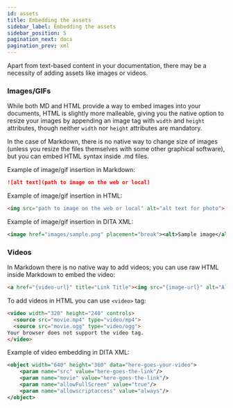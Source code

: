 ```yaml
---
id: assets
title: Embedding the assets
sidebar_label: Embedding the assets
sidebar_position: 5
pagination_next: docs
pagination_prev: xml
---
```


Apart from text-based content in your documentation, there may be a necessity of adding assets like images or videos.

### Images/GIFs

While both MD and HTML provide a way to embed images into your documents, HTML is slightly more malleable, giving you the native option to resize your images by appending an image tag with `width` and `height` attributes, though neither `width` nor `height` attributes are mandatory.

In the case of Markdown, there is no native way to change size of images (unless you resize the files themselves with some other graphical software), but you can embed HTML syntax inside .md files.

Example of image/gif insertion in Markdown:

```markdown
![alt text](path to image on the web or local)
```

Example of image/gif insertion in HTML:

```html
<img src="path to image on the web or local" alt="alt text for photo">
```

Example of image/gif insertion in DITA XML:

```xml
<image href="images/sample.png" placement="break"><alt>Sample image</alt></image>
```

### Videos

In Markdown there is no native way to add videos; you can use raw HTML inside Markdown to embed the video:

```markdown
<a href="{video-url}" title="Link Title"><img src="{image-url}" alt="Alternate Text" /></a>
```

To add videos in HTML you can use `<video>` tag:

```html
<video width="320" height="240" controls>
  <source src="movie.mp4" type="video/mp4">
  <source src="movie.ogg" type="video/ogg">
Your browser does not support the video tag.
</video>
```

Example of video embedding in DITA XML:

```xml
<object width="640" height="360" data="here-goes-your-video">
    <param name="src" value="here-goes-the-link"/>
    <param name="movie" value="here-goes-the-link"/>
    <param name="allowFullScreen" value="true"/>
    <param name="allowscriptaccess" value="always"/>
</object>
```
